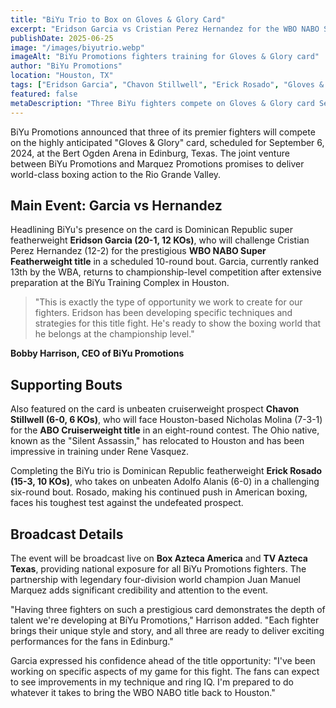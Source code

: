 ```yaml
---
title: "BiYu Trio to Box on Gloves & Glory Card"
excerpt: "Eridson Garcia vs Cristian Perez Hernandez for the WBO NABO Super Featherweight title headlines BiYu's presence on September 6 card."
publishDate: 2025-06-25
image: "/images/biyutrio.webp"
imageAlt: "BiYu Promotions fighters training for Gloves & Glory card"
author: "BiYu Promotions"
location: "Houston, TX"
tags: ["Eridson Garcia", "Chavon Stillwell", "Erick Rosado", "Gloves & Glory", "WBO NABO"]
featured: false
metaDescription: "Three BiYu fighters compete on Gloves & Glory card September 6 at Bert Ogden Arena, featuring Eridson Garcia's WBO NABO title fight."
---
```


BiYu Promotions announced that three of its premier fighters will compete on the highly anticipated "Gloves & Glory" card, scheduled for September 6, 2024, at the Bert Ogden Arena in Edinburg, Texas. The joint venture between BiYu Promotions and Marquez Promotions promises to deliver world-class boxing action to the Rio Grande Valley.

## Main Event: Garcia vs Hernandez

Headlining BiYu's presence on the card is Dominican Republic super featherweight **Eridson Garcia (20-1, 12 KOs)**, who will challenge Cristian Perez Hernandez (12-2) for the prestigious **WBO NABO Super Featherweight title** in a scheduled 10-round bout. Garcia, currently ranked 13th by the WBA, returns to championship-level competition after extensive preparation at the BiYu Training Complex in Houston.

> "This is exactly the type of opportunity we work to create for our fighters. Eridson has been developing specific techniques and strategies for this title fight. He's ready to show the boxing world that he belongs at the championship level."

**Bobby Harrison, CEO of BiYu Promotions**

## Supporting Bouts

Also featured on the card is unbeaten cruiserweight prospect **Chavon Stillwell (6-0, 6 KOs)**, who will face Houston-based Nicholas Molina (7-3-1) for the **ABO Cruiserweight title** in an eight-round contest. The Ohio native, known as the "Silent Assassin," has relocated to Houston and has been impressive in training under Rene Vasquez.

Completing the BiYu trio is Dominican Republic featherweight **Erick Rosado (15-3, 10 KOs)**, who takes on unbeaten Adolfo Alanis (6-0) in a challenging six-round bout. Rosado, making his continued push in American boxing, faces his toughest test against the undefeated prospect.

## Broadcast Details

The event will be broadcast live on **Box Azteca America** and **TV Azteca Texas**, providing national exposure for all BiYu Promotions fighters. The partnership with legendary four-division world champion Juan Manuel Marquez adds significant credibility and attention to the event.

"Having three fighters on such a prestigious card demonstrates the depth of talent we're developing at BiYu Promotions," Harrison added. "Each fighter brings their unique style and story, and all three are ready to deliver exciting performances for the fans in Edinburg."

Garcia expressed his confidence ahead of the title opportunity: "I've been working on specific aspects of my game for this fight. The fans can expect to see improvements in my technique and ring IQ. I'm prepared to do whatever it takes to bring the WBO NABO title back to Houston."